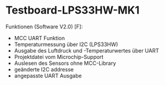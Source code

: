 # Testboard-LPS33HW-MK1

 Funktionen (Software V2.0) [F]:
- MCC UART Funktion
- Temperaturmessung über I2C (LPS33HW)
- Ausgabe des Luftdruck und -Temperaturwertes über UART
- Projektdatei vom Microchip-Support
- Auslesen des Sensors ohne MCC-Library
- geänderte I2C addresse
- angepasste UART Ausgabe
